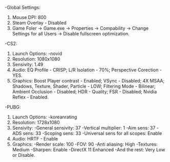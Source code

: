 -Global Settings:
1. Mouse DPI: 800
2. Steam Overlay - Disabled
3. Game Foler -> Game.exe -> Properties -> Compability -> Change Settings for all Users -> Disable fullscreen optimization.

-CS2:
1. Launch Options: -novid
2. Resolution: 1080x1080
3. Sensivity: 1.49
4. Audio: EQ Profile - CRISP; L/R Isolation - 70%; Perspective Corection - YES.
5. Graphics: Boost Player contrast - Enabled; VSync - Disabled; 4X MSAA; Shadows, Texture, Shader, Particle - LOW; Filtering Mode - Bilinear; Ambient Occlusion - Disabled; HDR - Quality; FSR - Disabled; Nvidia Reflex - Enabled.

-PUBG:
1. Launch Options: -koreanrating
2. Resolution: 1728x1080
3. Sensivity: 
-General sensivity: 37
-Vertical multiplier: 1
-Aim sens: 37
-ADS sens: 33
-Scoping sens: 33
-Universal sens for all scopes: Enable
4. Audio: HRTF - Enable
5. Graphics: 
-Render scale: 100
-FOV: 90
-Anti aliasing: High
-Textures: Medium
-Sharpen: Enable
-DirectX 11 Enhanced
-And the rest: Very Low or Disable.

